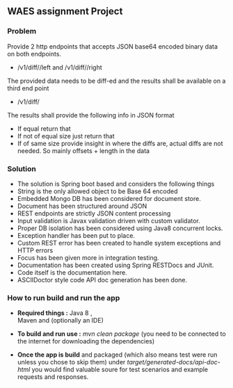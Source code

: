 ## WAES assignment Project

### Problem
Provide 2 http endpoints that accepts JSON base64 encoded binary data on both
endpoints.
- <host>/v1/diff/<ID>/left and <host>/v1/diff/<ID>/right

The provided data needs to be diff-ed and the results shall be available on a third end
point
- <host>/v1/diff/<ID>

The results shall provide the following info in JSON format
- If equal return that
- If not of equal size just return that
- If of same size provide insight in where the diffs are, actual diffs are not needed.
        So mainly offsets + length in the data

### Solution

- The solution is Spring boot based and considers the following things
- String is the only allowed object to be Base 64 encoded
- Embedded Mongo DB has been considered for document store.
- Document has been structured around JSON
- REST endpoints are strictly JSON content processing
- Input validation is Javax validation driven with custom validator.
- Proper DB isolation has been considered using Java8 concurrent locks.
- Exception handler has been put to place.
- Custom REST error has been created to handle system exceptions and HTTP errors
- Focus has been given more in integration testing.
- Documentation has been created using Spring RESTDocs and JUnit.
- Code itself is the documentation here.
- ASCIIDoctor style code API doc generation has been done.

### How to run build and run the app

- **Required things :** 
Java 8 ,  
Maven  and (optionally an IDE)

- **To build and run use :** _mvn clean package_ 
(you need to be connected to the internet for downloading the dependencies)

- **Once the app is build** and packaged (which also means test were run unless you chose to skip them)
 under _target/generated-docs/api-doc-html_ you would find valuable soure for test scenarios and example requests and responses. 
  